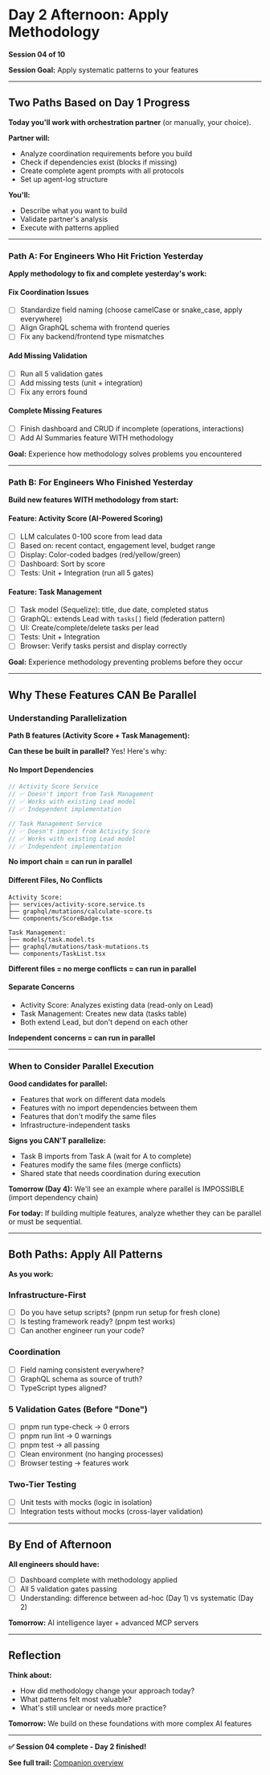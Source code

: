 # Day 2 Afternoon: Apply Methodology
**Session 04 of 10**

**Session Goal:** Apply systematic patterns to your features

---

## Two Paths Based on Day 1 Progress

**Today you'll work with orchestration partner** (or manually, your choice).

**Partner will:**
- Analyze coordination requirements before you build
- Check if dependencies exist (blocks if missing)
- Create complete agent prompts with all protocols
- Set up agent-log structure

**You'll:**
- Describe what you want to build
- Validate partner's analysis
- Execute with patterns applied

---

### Path A: For Engineers Who Hit Friction Yesterday

**Apply methodology to fix and complete yesterday's work:**

#### Fix Coordination Issues
- [ ] Standardize field naming (choose camelCase or snake_case, apply everywhere)
- [ ] Align GraphQL schema with frontend queries
- [ ] Fix any backend/frontend type mismatches

#### Add Missing Validation
- [ ] Run all 5 validation gates
- [ ] Add missing tests (unit + integration)
- [ ] Fix any errors found

#### Complete Missing Features
- [ ] Finish dashboard and CRUD if incomplete (operations, interactions)
- [ ] Add AI Summaries feature WITH methodology

**Goal:** Experience how methodology solves problems you encountered

---

### Path B: For Engineers Who Finished Yesterday

**Build new features WITH methodology from start:**

#### Feature: Activity Score (AI-Powered Scoring)
- [ ] LLM calculates 0-100 score from lead data
- [ ] Based on: recent contact, engagement level, budget range
- [ ] Display: Color-coded badges (red/yellow/green)
- [ ] Dashboard: Sort by score
- [ ] Tests: Unit + Integration (run all 5 gates)

#### Feature: Task Management
- [ ] Task model (Sequelize): title, due date, completed status
- [ ] GraphQL: extends Lead with `tasks[]` field (federation pattern)
- [ ] UI: Create/complete/delete tasks per lead
- [ ] Tests: Unit + Integration
- [ ] Browser: Verify tasks persist and display correctly

**Goal:** Experience methodology preventing problems before they occur

---

## Why These Features CAN Be Parallel

### Understanding Parallelization

**Path B features (Activity Score + Task Management):**

**Can these be built in parallel?** Yes! Here's why:

#### No Import Dependencies

```typescript
// Activity Score Service
// ✅ Doesn't import from Task Management
// ✅ Works with existing Lead model
// ✅ Independent implementation

// Task Management Service
// ✅ Doesn't import from Activity Score
// ✅ Works with existing Lead model
// ✅ Independent implementation
```

**No import chain = can run in parallel**

#### Different Files, No Conflicts

```
Activity Score:
├── services/activity-score.service.ts
├── graphql/mutations/calculate-score.ts
└── components/ScoreBadge.tsx

Task Management:
├── models/task.model.ts
├── graphql/mutations/task-mutations.ts
└── components/TaskList.tsx
```

**Different files = no merge conflicts = can run in parallel**

#### Separate Concerns

- Activity Score: Analyzes existing data (read-only on Lead)
- Task Management: Creates new data (tasks table)
- Both extend Lead, but don't depend on each other

**Independent concerns = can run in parallel**

---

### When to Consider Parallel Execution

**Good candidates for parallel:**
- Features that work on different data models
- Features with no import dependencies between them
- Features that don't modify the same files
- Infrastructure-independent tasks

**Signs you CAN'T parallelize:**
- Task B imports from Task A (wait for A to complete)
- Features modify the same files (merge conflicts)
- Shared state that needs coordination during execution

**Tomorrow (Day 4):** We'll see an example where parallel is IMPOSSIBLE (import dependency chain)

**For today:** If building multiple features, analyze whether they can be parallel or must be sequential.

---

## Both Paths: Apply All Patterns

**As you work:**

### Infrastructure-First
- [ ] Do you have setup scripts? (pnpm run setup for fresh clone)
- [ ] Is testing framework ready? (pnpm test works)
- [ ] Can another engineer run your code?

### Coordination
- [ ] Field naming consistent everywhere?
- [ ] GraphQL schema as source of truth?
- [ ] TypeScript types aligned?

### 5 Validation Gates (Before "Done")
- [ ] pnpm run type-check → 0 errors
- [ ] pnpm run lint → 0 warnings
- [ ] pnpm test → all passing
- [ ] Clean environment (no hanging processes)
- [ ] Browser testing → features work

### Two-Tier Testing
- [ ] Unit tests with mocks (logic in isolation)
- [ ] Integration tests without mocks (cross-layer validation)

---

## By End of Afternoon

**All engineers should have:**
- [ ] Dashboard complete with methodology applied
- [ ] All 5 validation gates passing
- [ ] Understanding: difference between ad-hoc (Day 1) vs systematic (Day 2)

**Tomorrow:** AI intelligence layer + advanced MCP servers

---

## Reflection

**Think about:**
- How did methodology change your approach today?
- What patterns felt most valuable?
- What's still unclear or needs more practice?

**Tomorrow:** We build on these foundations with more complex AI features

---

**✅ Session 04 complete - Day 2 finished!**

**See full trail:** [Companion overview](../README.md)
